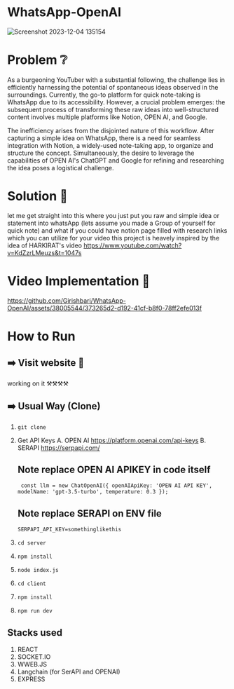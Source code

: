 # WhatsApp-OpenAI

![Screenshot 2023-12-04 135154](https://github.com/Girishbari/WhatsApp-OpenAI/assets/38005544/c4f75236-5d22-46ae-b3a9-6c1d11d225de)


# Problem ❔
As a burgeoning YouTuber with a substantial following, the challenge lies in efficiently harnessing the potential of spontaneous ideas observed in the surroundings. Currently, the go-to platform for quick note-taking is WhatsApp due to its accessibility. However, a crucial problem emerges: the subsequent process of transforming these raw ideas into well-structured content involves multiple platforms like Notion, OPEN AI, and Google.

The inefficiency arises from the disjointed nature of this workflow. After capturing a simple idea on WhatsApp, there is a need for seamless integration with Notion, a widely-used note-taking app, to organize and structure the concept. Simultaneously, the desire to leverage the capabilities of OPEN AI's ChatGPT and Google for refining and researching the idea poses a logistical challenge.


# Solution 🤔

let me get straight into this where you just put you raw and simple idea or statement into whatsApp (lets assume you made a Group of yourself for quick note) and what if you could have notion page filled with research links which you can utilize for your video
this project is heavely inspired by the idea of HARKIRAT's video https://www.youtube.com/watch?v=KdZzrLMeuzs&t=1047s


# Video Implementation 📼 

https://github.com/Girishbari/WhatsApp-OpenAI/assets/38005544/373265d2-d192-41cf-b8f0-78ff2efe013f


# How to Run

## ➡️ Visit website 🔗

working on it ⚒️⚒️⚒️⚒️

## ➡️ Usual Way (Clone) <br />

1.  `git clone `
2.  Get API Keys
    A. OPEN AI https://platform.openai.com/api-keys
    B. SERAPI https://serpapi.com/

    ## Note replace  OPEN AI APIKEY in code itself
    ``` const llm = new ChatOpenAI({ openAIApiKey: 'OPEN AI API KEY', modelName: 'gpt-3.5-turbo', temperature: 0.3 });```
    ## Note replace SERAPI on ENV file
    ``` SERPAPI_API_KEY=somethinglikethis ```
3. `cd server`
4. `npm install`
5. `node index.js`
6. `cd client`
7. `npm install`
8. `npm run dev`

## Stacks used
1. REACT
2. SOCKET.IO
3. WWEB.JS
4. Langchain (for SerAPI and OPENAI)
5. EXPRESS


